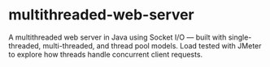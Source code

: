 # multithreaded-web-server
A multithreaded web server in Java using Socket I/O — built with single-threaded, multi-threaded, and thread pool models. Load tested with JMeter to explore how threads handle concurrent client requests.
